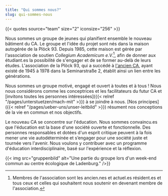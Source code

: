 ```yaml
---
title: "Qui sommes nous?"
slug: qui-sommes-nous
---
```


{{< quotes source="team" size="2" iconsize="256" >}}

Nous sommes un groupe de jeunes qui planifient ensemble le nouveau bâtiment du CA. Le groupe et l'idée du projet sont nés dans la maison autogérée de la Plöck 93. Depuis 1985, cette maison est gérée par l'association de soutien _Collegium Academicum e.V._[^1], afin de donner aux étudiant.es la possibilité de s'engager et de se former au-delà de leurs études. L'association de la Plöck 93, qui a succédé à [l'ancien CA](/geschichte), ayant existé de 1945 à 1978 dans la Seminarstraße 2, établit ainsi un lien entre les générations.

Nous sommes un groupe motivé, engagé et ouvert à toutes et à tous ! Nous nous considérons comme les conceptrices et les facilitateurs du futur CA et [invitons toutes les personnes intéressées]({{< relref "/pages/unterstuetzen/mach-mit" >}}) à se joindre à nous. [Nos principes]({{< relref "/pages/ueber-uns/unser-leitbild" >}}) résument nos conceptions de la vie en commun et nos objectifs.


Le nouveau CA se concentre sur l'éducation. Nous sommes convaincu.es que l'éducation est la base d'une société ouverte et fonctionnelle. Des personnes responsables et dotées d'un esprit critique peuvent à la fois mener une vie autodéterminée et s’engager pour une société juste et tournée vers l'avenir. Nous voulons y contribuer avec un programme d'éducation interdisciplinaire, basé sur l'expérience et la réflexion.


{{< img src="gruppenbild" alt="Une partie du groupe lors d'un week-end commun au centre écologique de Ladenburg." />}}

[^1]: Membres de l'association sont les ancien.nes et actuel.es résident.es et tous ceux et celles qui souhaitent nous soutenir en devenant membre de l'association.
